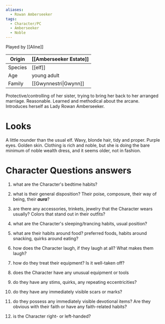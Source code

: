 ```yaml
---
aliases:
  - Rowan Amberseeker
tags:
  - Character/PC
  - Amberseeker
  - Noble
---
```

Played by [[Aline]]

| Origin  | [[Amberseeker Estate]] |
| ------- | ---------------------- |
| Species | [[elf]]                |
| Age     | young adult            |
| Family  | [[Gwynnestri\|Gwynn]]  |

Protective/controlling of her sister, trying to bring her back to her arranged marriage. Reasonable. Learned and methodical about the arcane. 
Introduces herself as Lady Rowan Amberseeker.
# Looks
A little rounder than the usual elf. Wavy, blonde hair, tidy and proper. Purple eyes. Golden skin.
Clothing is rich and noble, but she is doing the bare minimum of noble wealth dress, and it seems older, not in fashion. 
# Character Questions answers
1. what are the Character's bedtime habits?

2. what is their general disposition? Their poise, composure, their way of being, their ***aura***?

3. are there any accessories, trinkets, jewelry that the Character wears usually? Colors that stand out in their outfits?

4. what are the Character's sleeping/trancing habits, usual position?

5. what are their habits around food? preferred foods, habits around snacking, quirks around eating?

6. how does the Character laugh, if they laugh at all? What makes them laugh?

7. how do they treat their equipment? Is it well-taken off?

8. does the Character have any unusual equipment or tools

9. do they have any stims, quirks, any repeating eccentricities?

10. do they have any immediately visible scars or marks?

11. do they possess any immediately visible devotional items? Are they obvious with their faith or have any faith-related habits?

12. is the Character right- or left-handed?
